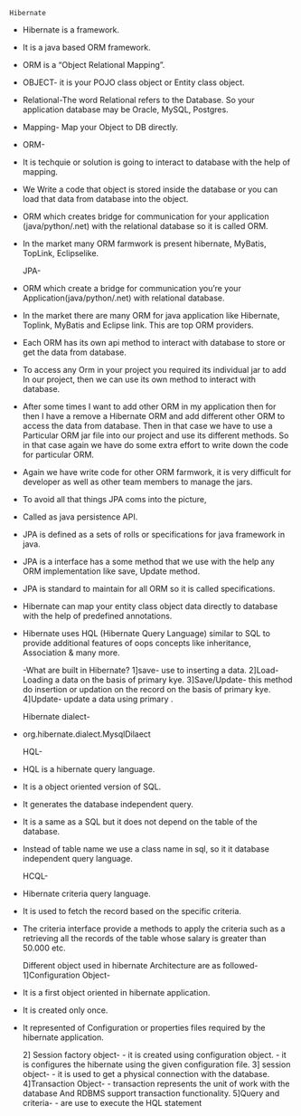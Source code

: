  	Hibernate 

-	Hibernate is a framework.
-	It is a java based ORM framework.
-	ORM is a “Object Relational Mapping”.
-	OBJECT- it is your POJO class object or Entity class object.
-	Relational-The word Relational refers to the Database.
So your application database may be Oracle, MySQL, Postgres.
-	Mapping- Map your Object to DB directly.


-	ORM-
  - It is techquie or solution is going to interact to database with the    help of mapping.
  - We Write a code that object is stored inside the database or you can load that data from database into the object.
  -  ORM which creates bridge for communication for your application (java/python/.net) with the relational database so it is called ORM.
  - In the market many ORM farmwork is present hibernate, MyBatis, TopLink, Eclipselike.


 	JPA-
-	ORM which create a bridge for communication you’re your Application(java/python/.net) with relational database.
-	In the market there are many ORM for java application like Hibernate,
Toplink, MyBatis and Eclipse link. This are top ORM providers.
-	Each ORM has its own api method to interact with database to store or get the data from database.
-	To access any Orm in your project you required its individual jar to add In our project, then we can use its own method to interact with database.
-	After some times I want to add other ORM in my application then for then I have a remove a Hibernate ORM and add different other ORM to access the data from database. Then in that case we have to use a 
Particular ORM jar file into our project and use its different methods. So in that case again we have do some extra effort to write down the code for particular ORM.
-	Again we have write code for other ORM farmwork, it is very difficult for developer as well as other team members to manage the jars.
-	To avoid all that things JPA coms into the picture, 
-	Called as java persistence API.
-	JPA is defined as a sets of rolls or specifications  for java framework in java.
-	JPA is a interface has a some method that we use with the help any ORM implementation like save, Update method.
-	JPA is standard to maintain for all ORM so it is called specifications.



-	Hibernate can map your entity class object data directly to database with the help of predefined annotations.
-	Hibernate uses HQL (Hibernate Query Language) similar to SQL to provide additional features of oops concepts like inheritance, Association &  many more.  
  

 	-What are built in Hibernate?
1]save-   use to inserting a data.
2]Load-  Loading a data on the basis of primary kye.
3]Save/Update- this method do insertion or updation on the    record on the basis of primary kye.
4]Update- update a data using primary .

 	Hibernate dialect-
-	org.hibernate.dialect.MysqlDilaect


 	HQL-
-	HQL is a hibernate query language.
-	It is a object oriented version of SQL.
-	It generates the database independent query.
-	It is a same as a SQL but it does not depend on the table of the database.
-	Instead of table name we use a class name in sql, so it it database independent query language.

 	HCQL-
-	Hibernate criteria query language.
-	It is used to fetch the record based on the specific criteria.
-	The criteria interface provide a methods to apply the criteria such as a retrieving all the records of the table whose salary is greater than 50.000 etc.

 	Different object used in hibernate Architecture are as followed-
       1]Configuration Object-
-	It is a first object oriented in hibernate application.
-	It is created only once.
-	It represented of Configuration or properties files required by the hibernate application.

      2] Session factory object-
           - it is created using configuration object.
           - it is configures the hibernate using the given configuration file.
      3] session object-
           - it is used to get a physical connection with the database.
      4]Transaction Object-
           - transaction represents the unit of work with the database
               And RDBMS support transaction functionality.
       5]Query and criteria-
           - are use to execute the HQL statement
